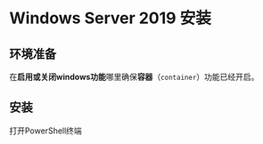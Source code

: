# Windows Server 2019 安装

## 环境准备

在**启用或关闭windows功能**哪里确保**容器**（`container`）功能已经开启。

## 安装

打开PowerShell终端